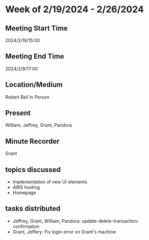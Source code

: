 # Week of 2/19/2024 - 2/26/2024

## Meeting Start Time

2024/2/19/15:00

## Meeting End Time

2024/2/9/17:00

## Location/Medium

Robert Bell In Person

## Present

William, Jeffrey, Grant, Pandora

## Minute Recorder

Grant

## topics discussed

- Implementation of new UI elements
- AWS hosting
- Homepage 

## tasks distributed

- Jeffrey, Grant, William, Pandora: update-delete-transaction-confirmation
- Grant, Jeffery: Fix login error on Grant's machine
